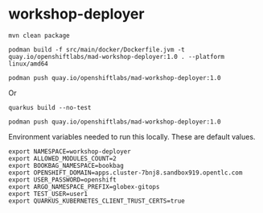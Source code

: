 # workshop-deployer

```
mvn clean package

podman build -f src/main/docker/Dockerfile.jvm -t quay.io/openshiftlabs/mad-workshop-deployer:1.0 . --platform linux/amd64

podman push quay.io/openshiftlabs/mad-workshop-deployer:1.0

```

Or

```
quarkus build --no-test

podman push quay.io/openshiftlabs/mad-workshop-deployer:1.0
```


Environment variables needed to run this locally. These are default values. 

```
export NAMESPACE=workshop-deployer
export ALLOWED_MODULES_COUNT=2
export BOOKBAG_NAMESPACE=bookbag
export OPENSHIFT_DOMAIN=apps.cluster-7bnj8.sandbox919.opentlc.com
export USER_PASSWORD=openshift
export ARGO_NAMESPACE_PREFIX=globex-gitops
export TEST_USER=user1
export QUARKUS_KUBERNETES_CLIENT_TRUST_CERTS=true
```